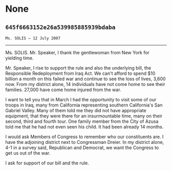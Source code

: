 # None
## `645f6663152e26a539985885939bdaba`
`Ms. SOLIS — 12 July 2007`

---


Ms. SOLIS. Mr. Speaker, I thank the gentlewoman from New York for 
yielding time.

Mr. Speaker, I rise to support the rule and also the underlying bill, 
the Responsible Redeployment from Iraq Act. We can't afford to spend 
$10 billion a month on this failed war and continue to see the loss of 
lives, 3,600 now. From my district alone, 14 individuals have not come 
home to see their families. 27,000 have come home injured from the war.

I want to tell you that in March I had the opportunity to visit some 
of our troops in Iraq, many from California representing southern 
California's San Gabriel Valley. Many of them told me they did not have 
appropriate equipment, that they were there for an insurmountable time, 
many on their second, third and fourth tour. One family member from the 
City of Azusa told me that he had not even seen his child. It had been 
already 14 months.

I would ask Members of Congress to remember who our constituents are. 
I have the adjoining district next to Congressman Dreier. In my 
district alone, 4-1 in a survey said, Republican and Democrat, we want 
the Congress to get us out of the war.

I ask for support of our bill and the rule.